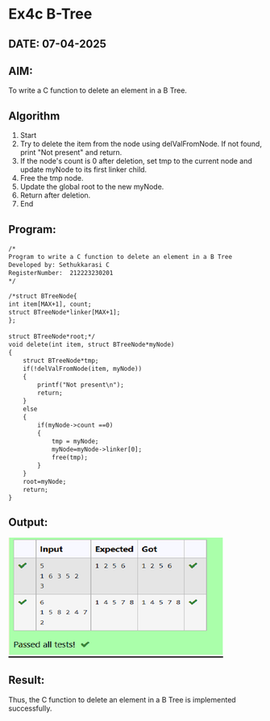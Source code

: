 # Ex4c B-Tree
## DATE: 07-04-2025
## AIM:
To write a C function to delete an element in a B Tree.
## Algorithm
1.	Start
2.	Try to delete the item from the node using delValFromNode. If not found, print "Not present" and return.
3.	If the node's count is 0 after deletion, set tmp to the current node and update myNode to its first linker child.
4.	Free the tmp node.
5.	Update the global root to the new myNode.
6.	Return after deletion.
7.	End

## Program:
```
/*
Program to write a C function to delete an element in a B Tree
Developed by: Sethukkarasi C
RegisterNumber:  212223230201
*/
```

```
/*struct BTreeNode{
int item[MAX+1], count;
struct BTreeNode*linker[MAX+1];
};

struct BTreeNode*root;*/
void delete(int item, struct BTreeNode*myNode) 
{ 
    struct BTreeNode*tmp; 
    if(!delValFromNode(item, myNode))
    { 
        printf("Not present\n");
        return;
    } 
    else
    {
        if(myNode->count ==0) 
        { 
            tmp = myNode;
            myNode=myNode->linker[0]; 
            free(tmp);
        }
    }
    root=myNode; 
    return;
}

```

## Output:

![output](image-2.png)

## Result:
Thus, the C function to delete an element in a B Tree is implemented successfully.
